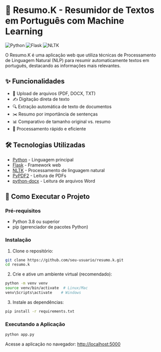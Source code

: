 # 📑 Resumo.K - Resumidor de Textos em Português com Machine Learning

![Python](https://img.shields.io/badge/Python-3.8+-blue.svg)
![Flask](https://img.shields.io/badge/Flask-2.0.1-green.svg)
![NLTK](https://img.shields.io/badge/NLTK-3.6.2-orange.svg)

O Resumo.K é uma aplicação web que utiliza técnicas de Processamento de Linguagem Natural (NLP) para resumir automaticamente textos em português, destacando as informações mais relevantes.

## ✨ Funcionalidades

- 📝 Upload de arquivos (PDF, DOCX, TXT)
- ✍️ Digitação direta de texto
- 🔍 Extração automática de texto de documentos
- ✂️ Resumo por importância de sentenças
- 📊 Comparativo de tamanho original vs. resumo
- 🚀 Processamento rápido e eficiente

## 🛠️ Tecnologias Utilizadas

- [Python](https://www.python.org/) - Linguagem principal
- [Flask](https://flask.palletsprojects.com/) - Framework web
- [NLTK](https://www.nltk.org/) - Processamento de linguagem natural
- [PyPDF2](https://pypi.org/project/PyPDF2/) - Leitura de PDFs
- [python-docx](https://python-docx.readthedocs.io/) - Leitura de arquivos Word

## 🚀 Como Executar o Projeto

### Pré-requisitos

- Python 3.8 ou superior
- pip (gerenciador de pacotes Python)

### Instalação

1. Clone o repositório:
```bash
git clone https://github.com/seu-usuario/resumo.k.git
cd resumo.k
```

2. Crie e ative um ambiente virtual (recomendado):
```bash
python -m venv venv
source venv/bin/activate  # Linux/Mac
venv\Scripts\activate    # Windows
```

3. Instale as dependências:
```bash
pip install -r requirements.txt
```

### Executando a Aplicação

```bash
python app.py
```

Acesse a aplicação no navegador: [http://localhost:5000](http://localhost:5000)
